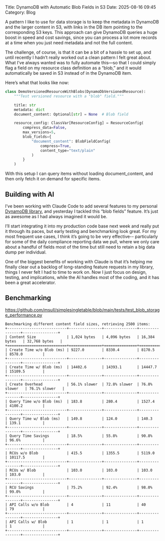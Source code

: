 Title: DynamoDB with Automatic Blob Fields in S3
Date: 2025-08-16 09:45
Category: Blog

A pattern I like to use for data storage is to keep the metadata in DynamoDB and the larger content in S3, with links in
the DB item pointing to the corresponding S3 keys. This approach can give DynamoDB queries a huge boost in speed and
cost savings, since you can process a lot more records at a time when you just need metadata and not the full content.

The challenge, of course, is that it can be a bit of a hassle to set up, and until recently I hadn’t really worked out a
clean pattern I felt great about. What I’ve always wanted was to fully automate this—so that I could simply flag a field
on my resource class definition as a “blob,” and it would automatically be saved in S3 instead of in the DynamoDB item.

Here’s what that looks like now:

```python
class DemoVersionedResourceWithBlobs(DynamoDbVersionedResource):
    """Test versioned resource with a "blob" field."""

    title: str
    metadata: dict
    document_content: Optional[str] = None  # Blob field

    resource_config: ClassVar[ResourceConfig] = ResourceConfig(
        compress_data=False,
        max_versions=5,
        blob_fields={
            "document_content": BlobFieldConfig(
                compress=True,
                content_type="text/plain"
            )
        }
    )
```

With this setup I can query items without loading document_content, and then only fetch it on demand for specific items.

## Building with AI

I’ve been working with Claude Code to add several features to my
personal [DynamoDB library](https://github.com/msull/simplesingletable), and yesterday I tackled this “blob fields”
feature. It’s just as awesome as I had always imagined it would be.

I’ll start integrating it into my production code base next week and really put it through its paces, but early testing
and benchmarking look great. For my most frequent use cases, I think it’s going to be very effective-- particularly for
some of the daily compliance reporting data we pull, where we only care about a handful of fields most of the time but
still need to retain a big data dump per individual.

One of the biggest benefits of working with Claude is that it’s helping me finally clear out a backlog of long-standing
feature requests in my library, things I never felt I had to time to work on. Now I just focus on design, testing, and
implications, while the AI handles most of the coding, and it has been a great accelerator.

## Benchmarking

https://github.com/msull/simplesingletable/blob/main/tests/test_blob_storage_performance.py

```
Benchmarking different content field sizes, retrieving 2500 items:
+---------------------------+---------------+---------------+----------------+----------------+
| Content Size              | 1,024 bytes   | 4,096 bytes   | 16,384 bytes   | 32,768 bytes   |
+===========================+===============+===============+================+================+
| Create Time w/o Blob (ms) | 9227.0        | 8330.4        | 8170.5         | 8578.0         |
+---------------------------+---------------+---------------+----------------+----------------+
| Create Time w/ Blob (ms)  | 14402.6       | 14393.1       | 14447.7        | 15109.5        |
+---------------------------+---------------+---------------+----------------+----------------+
| Create Overhead           | 56.1% slower  | 72.8% slower  | 76.8% slower   | 76.1% slower   |
+---------------------------+---------------+---------------+----------------+----------------+
| Query Time w/o Blob (ms)  | 183.8         | 280.4         | 1527.4         | 4100.2         |
+---------------------------+---------------+---------------+----------------+----------------+
| Query Time w/ Blob (ms)   | 149.8         | 124.0         | 140.3          | 139.1          |
+---------------------------+---------------+---------------+----------------+----------------+
| Query Time Savings        | 18.5%         | 55.8%         | 90.8%          | 96.6%          |
+---------------------------+---------------+---------------+----------------+----------------+
| RCUs w/o Blob             | 415.5         | 1355.5        | 5119.0         | 10117.5        |
+---------------------------+---------------+---------------+----------------+----------------+
| RCUs w/ Blob              | 103.0         | 103.0         | 103.0          | 103.0          |
+---------------------------+---------------+---------------+----------------+----------------+
| RCU Savings               | 75.2%         | 92.4%         | 98.0%          | 99.0%          |
+---------------------------+---------------+---------------+----------------+----------------+
| API Calls w/o Blob        | 4             | 11            | 40             | 79             |
+---------------------------+---------------+---------------+----------------+----------------+
| API Calls w/ Blob         | 1             | 1             | 1              | 1              |
+---------------------------+---------------+---------------+----------------+----------------+
```